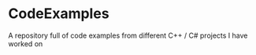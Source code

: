 # CodeExamples
A repository full of code examples from different C++ / C# projects I have worked on
